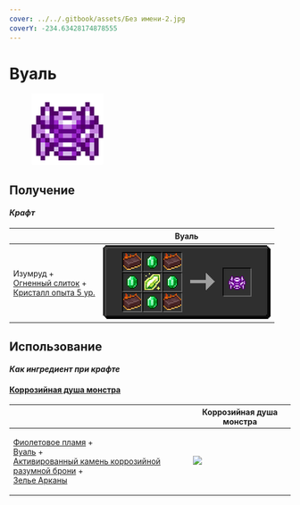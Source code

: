 ```yaml
---
cover: ../../.gitbook/assets/Без имени-2.jpg
coverY: -234.63428174878555
---
```


# Вуаль

<figure><img src="../../.gitbook/assets/veilo_128.png" alt=""><figcaption></figcaption></figure>

## Получение

#### _Крафт_

| ㅤ                                                                                                                          | Вуаль                                |
| -------------------------------------------------------------------------------------------------------------------------- | ------------------------------------ |
| <p>Изумруд +<br><a href="fireite_ingot.md">Огненный слиток</a> +<br><a href="xp_crystal_4.md">Кристалл опыта 5 ур.</a></p> | ![](../../.gitbook/assets/veilo.png) |

## Использование

#### _Как ингредиент при крафте_

#### [Коррозийная душа монстра](basemonstersoul\_corrosive.md)

| ㅤ                                                                                                                                                                                                                                                          | Коррозийная душа монстра                                  |
| ---------------------------------------------------------------------------------------------------------------------------------------------------------------------------------------------------------------------------------------------------------- | --------------------------------------------------------- |
| <p><a href="purple_blaze.md">Фиолетовое пламя</a> +<br><a href="veilo.md">Вуаль</a> +<br><a href="sentientarmourgem_corrosive_activated.md">Активированный камень коррозийной разумной брони</a> +<br><a href="weak_arcana_potion.md">Зелье Арканы</a></p> | ![](../../.gitbook/assets/basemonstersoul\_corrosive.png) |
